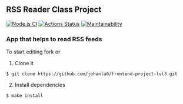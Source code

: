 ## RSS Reader Class Project

[![Node.js CI](https://github.com/johanla0/frontend-project-lvl3/actions/workflows/node.js.yml/badge.svg)](https://github.com/johanla0/frontend-project-lvl3/actions/workflows/node.js.yml)
[![Actions Status](https://github.com/johanla0/frontend-project-lvl3/workflows/hexlet-check/badge.svg)](https://github.com/johanla0/frontend-project-lvl3/actions)
[![Maintainability](https://api.codeclimate.com/v1/badges/11f981ca3aa2078678d9/maintainability)](https://codeclimate.com/github/johanla0/frontend-project-lvl3/maintainability)

### App that helps to read RSS feeds

To start editing fork or

1. Clone it
  ```
  $ git clone https://github.com/johanla0/frontend-project-lvl3.git
  ```
2. Install dependencies
  ```
  $ make install
  ```
